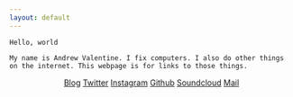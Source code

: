 ```yaml
---
layout: default
---
```

```
Hello, world    
```   
```
My name is Andrew Valentine. I fix computers. I also do other things on the internet. This webpage is for links to those things.
```  

<p align="center"> <a href="http://defaultswrite.co" target="_blank">Blog</a> <a href="https://www.twitter.com/andrewvalentine" target="_blank">Twitter</a> <a href="https://www.instagram.com/andrewvalentine" target="_blank">Instagram</a> <a href="https://www.github.com/andrewvalentine" target="_blank">Github</a> <a href="https://www.soundcloud.com/andrewvalentine" target="_blank">Soundcloud</a> <a href="mailto:andrew.r.valentine@gmail.com" target="_blank">Mail</a> </p>